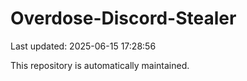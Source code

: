 # Overdose-Discord-Stealer

Last updated: 2025-06-15 17:28:56

This repository is automatically maintained.
